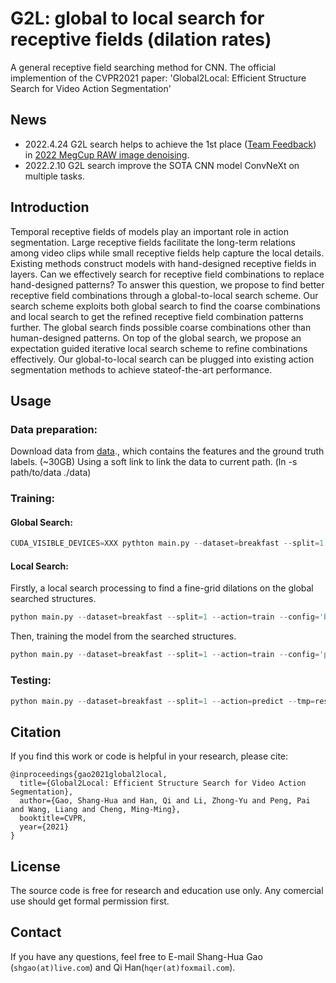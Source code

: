 # G2L: global to local search for receptive fields (dilation rates)

A general receptive field searching method for CNN.
The official implemention of the CVPR2021 paper: 'Global2Local: Efficient Structure Search for Video Action Segmentation'

## News
- 2022.4.24 G2L search helps to achieve the 1st place ([Team Feedback](https://github.com/hlh981029/megcup-feedback)) in [2022 MegCup RAW image denoising](https://studio.brainpp.com/competition/5?name=2022%20MegCup%20%E7%82%BC%E4%B8%B9%E5%A4%A7%E8%B5%9B&tab=rank).
- 2022.2.10 G2L search improve the SOTA CNN model ConvNeXt on multiple tasks.

## Introduction
Temporal receptive fields of models play an important
role in action segmentation. Large receptive fields facilitate
the long-term relations among video clips while small receptive fields help capture the local details. Existing methods construct models with hand-designed receptive fields in
layers. Can we effectively search for receptive field combinations to replace hand-designed patterns? To answer this
question, we propose to find better receptive field combinations through a global-to-local search scheme. Our search
scheme exploits both global search to find the coarse combinations and local search to get the refined receptive field
combination patterns further. The global search finds possible coarse combinations other than human-designed patterns. On top of the global search, we propose an expectation guided iterative local search scheme to refine combinations effectively. Our global-to-local search can be plugged
into existing action segmentation methods to achieve stateof-the-art performance.

## Usage

### Data preparation:
Download data from [data](https://mega.nz/#!O6wXlSTS!wcEoDT4Ctq5HRq_hV-aWeVF1_JB3cacQBQqOLjCIbc8)., which contains the features and the ground truth labels. (~30GB)
Using a soft link to link the data to current path. (ln -s path/to/data ./data)

### Training:
#### Global Search:
```py
CUDA_VISIBLE_DEVICES=XXX pythton main.py --dataset=breakfast --split=1 --action=global --tmp=results_global
```

#### Local Search:
Firstly, a local search processing to find a fine-grid dilations on the global searched structures.
```py
python main.py --dataset=breakfast --split=1 --action=train --config='breakfast_sp1.json' --tmp=results_local
```
Then, training the model from the searched structures.
```py
python main.py --dataset=breakfast --split=1 --action=train --config='path to config (default as 'log/search_config_step30.json')' --tmp=results --finetune=True
```

### Testing:
```py
python main.py --dataset=breakfast --split=1 --action=predict --tmp=results --config=path/to/model_config --pretrain=path/to/model
```
## Citation
If you find this work or code is helpful in your research, please cite:
```
@inproceedings{gao2021global2local,
  title={Global2Local: Efficient Structure Search for Video Action Segmentation},
  author={Gao, Shang-Hua and Han, Qi and Li, Zhong-Yu and Peng, Pai and Wang, Liang and Cheng, Ming-Ming},
  booktitle=CVPR,
  year={2021}
}
```
## License

The source code is free for research and education use only. Any comercial use should get formal permission first.

## Contact
If you have any questions, feel free to E-mail Shang-Hua Gao (`shgao(at)live.com`) and Qi Han(`hqer(at)foxmail.com`).
